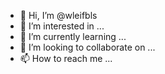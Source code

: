 - 👋 Hi, I’m @wleifbls
- 👀 I’m interested in ...
- 🌱 I’m currently learning ...
- 💞️ I’m looking to collaborate on ...
- 📫 How to reach me ...

<!---
wleifbls/wleifbls is a ✨ special ✨ repository because its `README.md` (this file) appears on your GitHub profile.
You can click the Preview link to take a look at your changes.
--->
